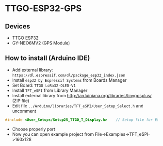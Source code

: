 # TTGO-ESP32-GPS

## Devices

* TTGO ESP32
* GY-NEO6MV2 (GPS Module)
## How to install (Arduino IDE)

* Add external library: `https://dl.espressif.com/dl/package_esp32_index.json`
* Install `esp32 by Espressif Systems` from Boards Manager
* Set Board: `TTGO LoRa32-OLED-V1`
* Install `TFT_eSPI` from Library Manager
* Install external library from http://arduiniana.org/libraries/tinygpsplus/ (ZIP file)
* Edit file `../Arduino/libraries/TFT_eSPI/User_Setup_Select.h` and uncomment

```c
#include <User_Setups/Setup25_TTGO_T_Display.h>    // Setup file for ESP32 and TTGO T-Display ST7789V SPI bus TFT
```

* Choose properly port
* Now you can open example project from File->Examples->TFT_eSPI->160x128

